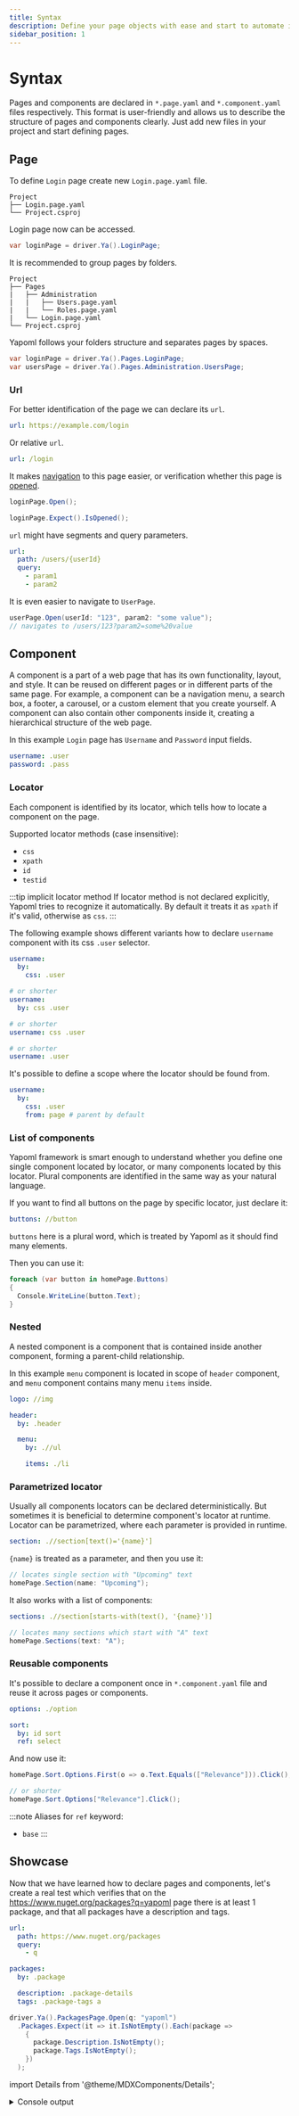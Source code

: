 ```yaml
---
title: Syntax
description: Define your page objects with ease and start to automate immediately
sidebar_position: 1
---
```


# Syntax

Pages and components are declared in `*.page.yaml` and `*.component.yaml` files respectively. This format is user-friendly and allows us to describe the structure of pages and components clearly. Just add new files in your project and start defining pages.

## Page

To define `Login` page create new `Login.page.yaml` file.

```
Project
├── Login.page.yaml
└── Project.csproj
```

Login page now can be accessed.

```csharp title="Program.cs"
var loginPage = driver.Ya().LoginPage;
```

It is recommended to group pages by folders.

```
Project
├── Pages
|   ├── Administration
|   |   ├── Users.page.yaml
|   |   └── Roles.page.yaml
|   └── Login.page.yaml
└── Project.csproj
```

Yapoml follows your folders structure and separates pages by spaces.

```csharp title="Program.cs"
var loginPage = driver.Ya().Pages.LoginPage;
var usersPage = driver.Ya().Pages.Administration.UsersPage;
```


### Url

For better identification of the page we can declare its `url`.

```yaml title="Login.page.yaml"
url: https://example.com/login
```

Or relative `url`.

```yaml title="Login.page.yaml"
url: /login
```

It makes [navigation](./interactions.md#open) to this page easier, or verification whether this page is [opened](./expectations.md#isopened).

```csharp title="Program.cs"
loginPage.Open();

loginPage.Expect().IsOpened();
```

`url` might have segments and query parameters.
```yaml title="User.page.yaml"
url:
  path: /users/{userId}
  query:
    - param1
    - param2
```

It is even easier to navigate to `UserPage`.

```csharp title="Program.cs"
userPage.Open(userId: "123", param2: "some value");
// navigates to /users/123?param2=some%20value
```


## Component

A component is a part of a web page that has its own functionality, layout, and style. It can be reused on different pages or in different parts of the same page. For example, a component can be a navigation menu, a search box, a footer, a carousel, or a custom element that you create yourself. A component can also contain other components inside it, creating a hierarchical structure of the web page.

In this example `Login` page has `Username` and `Password` input fields.

```yaml title="Login.page.yaml"
username: .user
password: .pass
```


### Locator

Each component is identified by its locator, which tells how to locate a component on the page.

Supported locator methods (case insensitive):
- `css`
- `xpath`
- `id`
- `testid`

:::tip implicit locator method
If locator method is not declared explicitly, Yapoml tries to recognize it automatically. By default it treats it as `xpath` if it's valid, otherwise as `css`.
:::

The following example shows different variants how to declare `username` component with its css `.user` selector.

```yaml title="Login.page.yaml"
username:
  by:
    css: .user

# or shorter
username:
  by: css .user

# or shorter
username: css .user

# or shorter
username: .user
```

It's possible to define a scope where the locator should be found from.

```yaml title="Login.page.yaml"
username:
  by:
    css: .user
    from: page # parent by default
```


### List of components

Yapoml framework is smart enough to understand whether you define one single component located by locator, or many components located by this locator. Plural components are identified in the same way as your natural language.

If you want to find all buttons on the page by specific locator, just declare it:

```yaml title="Home.page.yaml"
buttons: //button
```

`buttons` here is a plural word, which is treated by Yapoml as it should find many elements.

Then you can use it:

```csharp title="Program.cs"
foreach (var button in homePage.Buttons)
{
  Console.WriteLine(button.Text);
}
```

### Nested

A nested component is a component that is contained inside another component, forming a parent-child relationship.

In this example `menu` component is located in scope of `header` component, and `menu` component contains many menu `items` inside.

```yaml title="Home.page.yaml"
logo: //img

header:
  by: .header

  menu:
    by: .//ul

    items: ./li
```


### Parametrized locator

Usually all components locators can be declared deterministically. But sometimes it is beneficial to determine component's locator at runtime. Locator can be parametrized, where each parameter is provided in runtime.

```yaml title="Home.page.yaml"
section: .//section[text()='{name}']
```

`{name}` is treated as a parameter, and then you use it:

```csharp
// locates single section with "Upcoming" text
homePage.Section(name: "Upcoming");
```

It also works with a list of components:

```yaml title="Home.page.yaml"
sections: .//section[starts-with(text(), '{name}')]
```

```csharp
// locates many sections which start with "A" text
homePage.Sections(text: "A");
```


### Reusable components

It's possible to declare a component once in `*.component.yaml` file and reuse it across pages or components.

```yaml title="Select.component.yaml"
options: ./option
```

```yaml title="Home.page.yaml"
sort:
  by: id sort
  ref: select
```

And now use it:

```csharp
homePage.Sort.Options.First(o => o.Text.Equals(["Relevance"])).Click();

// or shorter
homePage.Sort.Options["Relevance"].Click();

```

:::note
Aliases for `ref` keyword:
- `base`
:::


## Showcase

Now that we have learned how to declare pages and components, let's create a real test which verifies that on the https://www.nuget.org/packages?q=yapoml page there is at least 1 package, and that all packages have a description and tags.

```yaml title="Packages.page.yaml"
url:
  path: https://www.nuget.org/packages
  query:
    - q

packages: 
  by: .package

  description: .package-details
  tags: .package-tags a
```

```csharp title="Program.cs"
driver.Ya().PackagesPage.Open(q: "yapoml")
  .Packages.Expect(it => it.IsNotEmpty().Each(package =>
    {
      package.Description.IsNotEmpty();
      package.Tags.IsNotEmpty();
    })
  );
```

import Details from '@theme/MDXComponents/Details';

<Details>
<summary mdxType="summary">Console output</summary>

```
16:26:55.296 TRC • Opening Packages page by https://www.nuget.org/packages?q=yapoml
16:26:59.416 TRC • 4.1s
16:26:59.419 TRC • Expect packages satisfy conditions
16:26:59.423 TRC ╎ • Expect the count of packages is greater than 0
16:26:59.425 TRC ╎ ╎ Finding packages by css selector .package
16:26:59.445 TRC ╎ ╎ Found 6 packages
16:26:59.446 TRC ╎ • Expect each package satisfy conditions
16:26:59.448 TRC ╎ ╎ • Expect text of the description is not empty
16:26:59.449 TRC ╎ ╎ ╎ Finding description by css selector .package-details
16:26:59.477 TRC ╎ ╎ • Expect the count of tags is greater than 0
16:26:59.477 TRC ╎ ╎ ╎ Finding tags by css selector .package-tags a
16:26:59.488 TRC ╎ ╎ ╎ Found 5 tags
16:26:59.488 TRC ╎ ╎ • Expect text of the description is not empty
16:26:59.488 TRC ╎ ╎ ╎ Finding description by css selector .package-details
16:26:59.500 TRC ╎ ╎ • Expect the count of tags is greater than 0
16:26:59.500 TRC ╎ ╎ ╎ Finding tags by css selector .package-tags a
16:26:59.506 TRC ╎ ╎ ╎ Found 2 tags
16:26:59.506 TRC ╎ ╎ • Expect text of the description is not empty
16:26:59.506 TRC ╎ ╎ ╎ Finding description by css selector .package-details
16:26:59.518 TRC ╎ ╎ • Expect the count of tags is greater than 0
16:26:59.518 TRC ╎ ╎ ╎ Finding tags by css selector .package-tags a
16:26:59.523 TRC ╎ ╎ ╎ Found 2 tags
16:26:59.523 TRC ╎ ╎ • Expect text of the description is not empty
16:26:59.523 TRC ╎ ╎ ╎ Finding description by css selector .package-details
16:26:59.534 TRC ╎ ╎ • Expect the count of tags is greater than 0
16:26:59.534 TRC ╎ ╎ ╎ Finding tags by css selector .package-tags a
16:26:59.541 TRC ╎ ╎ ╎ Found 4 tags
16:26:59.541 TRC ╎ ╎ • Expect text of the description is not empty
16:26:59.541 TRC ╎ ╎ ╎ Finding description by css selector .package-details
16:26:59.553 TRC ╎ ╎ • Expect the count of tags is greater than 0
16:26:59.553 TRC ╎ ╎ ╎ Finding tags by css selector .package-tags a
16:26:59.560 TRC ╎ ╎ ╎ Found 2 tags
16:26:59.560 TRC ╎ ╎ • Expect text of the description is not empty
16:26:59.560 TRC ╎ ╎ ╎ Finding description by css selector .package-details
16:26:59.571 TRC ╎ ╎ • Expect the count of tags is greater than 0
16:26:59.571 TRC ╎ ╎ ╎ Finding tags by css selector .package-tags a
16:26:59.578 TRC ╎ ╎ ╎ Found 4 tags
```
</Details>
